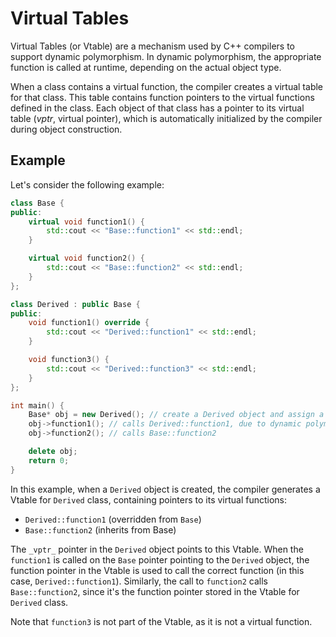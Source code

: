 # Virtual Tables

Virtual Tables (or Vtable) are a mechanism used by C++ compilers to support dynamic polymorphism. In dynamic polymorphism, the appropriate function is called at runtime, depending on the actual object type.

When a class contains a virtual function, the compiler creates a virtual table for that class. This table contains function pointers to the virtual functions defined in the class. Each object of that class has a pointer to its virtual table (_vptr_, virtual pointer), which is automatically initialized by the compiler during object construction.

## Example

Let's consider the following example:

```cpp
class Base {
public:
    virtual void function1() {
        std::cout << "Base::function1" << std::endl;
    }

    virtual void function2() {
        std::cout << "Base::function2" << std::endl;
    }
};

class Derived : public Base {
public:
    void function1() override {
        std::cout << "Derived::function1" << std::endl;
    }

    void function3() {
        std::cout << "Derived::function3" << std::endl;
    }
};

int main() {
    Base* obj = new Derived(); // create a Derived object and assign a pointer of type Base*
    obj->function1(); // calls Derived::function1, due to dynamic polymorphism
    obj->function2(); // calls Base::function2

    delete obj;
    return 0;
}
```

In this example, when a `Derived` object is created, the compiler generates a Vtable for `Derived` class, containing pointers to its virtual functions:

- `Derived::function1` (overridden from `Base`)
- `Base::function2` (inherits from Base)

The `_vptr_` pointer in the `Derived` object points to this Vtable. When the `function1` is called on the `Base` pointer pointing to the `Derived` object, the function pointer in the Vtable is used to call the correct function (in this case, `Derived::function1`). Similarly, the call to `function2` calls `Base::function2`, since it's the function pointer stored in the Vtable for `Derived` class.

Note that `function3` is not part of the Vtable, as it is not a virtual function.
